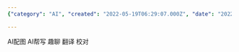 ```yaml
---
{"category": "AI", "created": "2022-05-19T06:29:07.000Z", "date": "2022-05-19 06:29:07", "description": "This article delves into the advanced AI capabilities of Sogou Input Method, highlighting its features such as AI images, writing assistance, engaging conversations, translation services, and error proofreading.", "modified": "2022-08-18T16:40:49.522Z", "tags": ["AI", "API", "online services", "sougou", "stub", "白嫖"], "title": "搜狗输入法AI功能"}

---
```


AI配图 AI帮写 趣聊 翻译 校对
